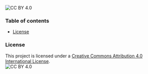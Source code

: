 ![CC BY 4.0](https://img.shields.io/badge/License-CC%20BY%204.0-lightgrey.svg)
### Table of contents
* [License](####License)


### License
This project is licensed under a [Creative Commons Attribution 4.0 International License](http://creativecommons.org/licenses/by/4.0/).  
![CC BY 4.0](https://i.creativecommons.org/l/by/4.0/88x31.png)


